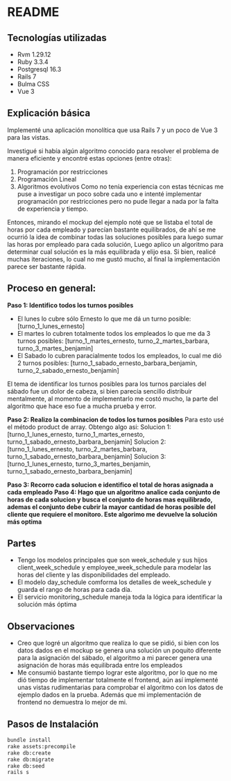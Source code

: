 # README
## Tecnologías utilizadas
- Rvm 1.29.12
- Ruby 3.3.4
- Postgresql 16.3
- Rails 7
- Bulma CSS
- Vue 3

## Explicación básica
Implementé una aplicación monolítica que usa Rails 7 y un poco de Vue 3 para las vistas.

Investigué si había algún algoritmo conocido para resolver el problema de manera eficiente y encontré estas opciones (entre otras):
1. Programación por restricciones
2. Programación Lineal
3. Algoritmos evolutivos
Como no tenía experiencia con estas técnicas me puse a investigar un poco sobre cada uno e intenté implementar programación 
por restricciones pero no pude llegar a nada por la falta de experiencia y tiempo.

Entonces, mirando el mockup del ejemplo noté que se listaba el total de horas por cada empleado y parecían bastante equilibrados,
de ahí se me ocurrió la idea de combinar todas las soluciones posibles para luego sumar las horas por empleado para cada solución,
Luego aplico un algoritmo para determinar cual solución es la más equilibrada y elijo esa. Si bien, realicé muchas iteraciones, lo
cual no me gustó mucho, al final la implementación parece ser bastante rápida.

## Proceso en general:

**Paso 1: Identifico todos los turnos posibles**
- El lunes lo cubre sólo Ernesto lo que me dá un turno posible: [turno_1_lunes_ernesto]
- El martes lo cubren totalmente todos los empleados lo que me da 3 turnos posibles: [turno_1_martes_ernesto, turno_2_martes_barbara, turno_3_martes_benjamin]
- El Sabado lo cubren paracialmente todos los empleados, lo cual me dió 2 turnos posibles: [turno_1_sabado_ernesto_barbara_benjamin, turno_2_sabado_ernesto_benjamin]

El tema de identificar los turnos posibles para los turnos parciales del sábado fue un dolor de cabeza, si bien parecía sencillo distribuir mentalmente, al momento
de implementarlo me costó mucho, la parte del algoritmo que hace eso fue a mucha prueba y error.

**Paso 2: Realizo la combinacion de todos los turnos posibles**
Para esto usé el método product de array. Obtengo algo asi:
Solucion 1: [turno_1_lunes_ernesto, turno_1_martes_ernesto, turno_1_sabado_ernesto_barbara_benjamin]
Solucion 2: [turno_1_lunes_ernesto, turno_2_martes_barbara, turno_1_sabado_ernesto_barbara_benjamin]
Solucion 3: [turno_1_lunes_ernesto, turno_3_martes_benjamin, turno_1_sabado_ernesto_barbara_benjamin]

**Paso 3: Recorro cada solucion e identifico el total de horas asignada a cada empleado**
**Paso 4: Hago que un algoritmo analice cada conjunto de horas de cada solucion y busca el conjunto de horas mas equilibrado, ademas el conjunto
debe cubrir la mayor cantidad de horas posible del cliente que requiere el monitoro. Este algorimo me devuelve la solución más optima**

## Partes
- Tengo los modelos principales que son week_schedule y sus hijos client_week_schedule y employee_week_schedule para modelar las horas del cliente y las disponibilidades del empleado.
- El modelo day_schedule comforma los detalles de week_schedule y guarda el rango de horas para cada día.
- El servicio monitoring_schedule maneja toda la lógica para identificar la solución más óptima

## Observaciones
- Creo que logré un algoritmo que realiza lo que se pidió, si bien con los datos dados en el mockup se genera una solución un poquito diferente para la asignación del sábado, 
el algoritmo a mi parecer genera una asignación de horas más equilibrada entre los empleados
- Me consumió bastante tiempo lograr este algoritmo, por lo que no me dió tiempo de implementar totalmente el frontend, aún así implementé unas vistas rudimentarias
para comprobar el algoritmo con los datos de ejemplo dados en la prueba. Además que mi implementación de frontend no demuestra lo mejor de mi.

## Pasos de Instalación
```sh
bundle install
rake assets:precompile
rake db:create
rake db:migrate
rake db:seed
rails s
```
